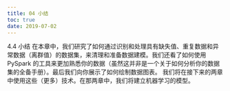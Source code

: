 ```yaml
---
title: 04 小结
toc: true
date: 2019-07-02
---
```

4.4 小结
在本章中，我们研究了如何通过识别和处理具有缺失值、重复数据和异常数据（离群值）的数据集，来清理和准备数据建模。我们还看了如何使用 PySpark 的工具来更加熟悉你的数据（虽然这并非是一个关于如何分析你的数据集的全备手册）。最后我们向你展示了如何绘制数据图表。
我们将在接下来的两章中使用这些（更多）技术。在那两章中，我们将建立机器学习的模型。
